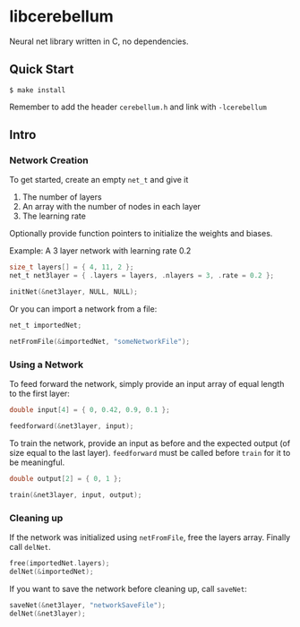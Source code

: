 # libcerebellum

Neural net library written in C, no dependencies.

## Quick Start

```console
$ make install
```

Remember to add the header `cerebellum.h` and link with `-lcerebellum`

## Intro

### Network Creation

To get started, create an empty `net_t` and give it

1) The number of layers
2) An array with the number of nodes in each layer
3) The learning rate

Optionally provide function pointers to initialize the weights and biases.

Example: A 3 layer network with learning rate 0.2
```C
size_t layers[] = { 4, 11, 2 };
net_t net3layer = { .layers = layers, .nlayers = 3, .rate = 0.2 };

initNet(&net3layer, NULL, NULL);
```

Or you can import a network from a file:

```C
net_t importedNet;

netFromFile(&importedNet, "someNetworkFile");
```

### Using a Network

To feed forward the network, simply provide an input array of equal length to the first layer:

```C
double input[4] = { 0, 0.42, 0.9, 0.1 };

feedforward(&net3layer, input);
```

To train the network, provide an input as before and the expected output (of size equal to the last layer).
`feedforward` must be called before `train` for it to be meaningful.

```C
double output[2] = { 0, 1 };

train(&net3layer, input, output);
```

### Cleaning up

If the network was initialized using `netFromFile`, free the layers array.
Finally call `delNet`.

```C
free(importedNet.layers);
delNet(&importedNet);
```

If you want to save the network before cleaning up, call `saveNet`:

```C
saveNet(&net3layer, "networkSaveFile");
delNet(&net3layer);
```
